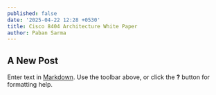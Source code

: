 ```yaml
---
published: false
date: '2025-04-22 12:28 +0530'
title: Cisco 8404 Architecture White Paper
author: Paban Sarma
---
```

## A New Post

Enter text in [Markdown](http://daringfireball.net/projects/markdown/). Use the toolbar above, or click the **?** button for formatting help.
